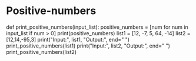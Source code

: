 # Positive-numbers
def print_positive_numbers(input_list):
    positive_numbers = [num for num in input_list if num > 0]
    print(positive_numbers)
list1 = [12, -7, 5, 64, -14]
list2 = [12,14,-95,3]
print("Input:", list1, "Output:", end=" ")
print_positive_numbers(list1)
print("Input:", list2, "Output:", end=" ")
print_positive_numbers(list2)
